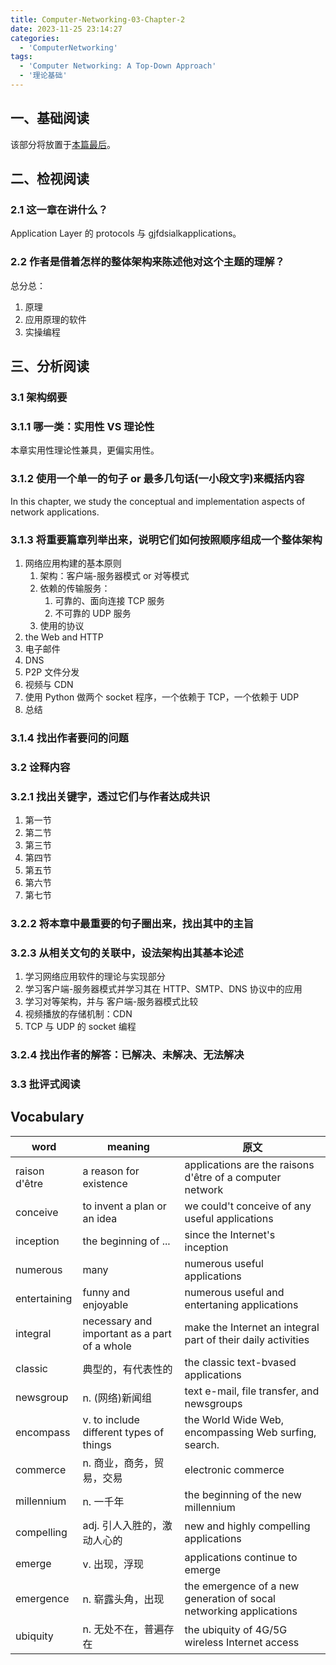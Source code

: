 ```yaml
---
title: Computer-Networking-03-Chapter-2
date: 2023-11-25 23:14:27
categories:
  - 'ComputerNetworking'
tags:
  - 'Computer Networking: A Top-Down Approach'
  - '理论基础'
---
```


## 一、基础阅读

该部分将放置于[本篇最后](#Vocabulary)。

## 二、检视阅读

### 2.1 这一章在讲什么？

Application Layer 的 protocols 与 gjfdsialkapplications。

### 2.2 作者是借着怎样的整体架构来陈述他对这个主题的理解？

总分总：

1. 原理
2. 应用原理的软件
3. 实操编程

## 三、分析阅读

### 3.1 架构纲要

### 3.1.1 哪一类：实用性 VS 理论性

本章实用性理论性兼具，更偏实用性。

### 3.1.2 使用一个单一的句子 or 最多几句话(一小段文字)来概括内容

In this chapter, we study the conceptual and implementation aspects of network applications.

### 3.1.3 将重要篇章列举出来，说明它们如何按照顺序组成一个整体架构

1. 网络应用构建的基本原则
   1. 架构：客户端-服务器模式 or 对等模式
   2. 依赖的传输服务：
      1. 可靠的、面向连接 TCP 服务
      2. 不可靠的 UDP 服务
   3. 使用的协议
2. the Web and HTTP
3. 电子邮件
4. DNS
5. P2P 文件分发
6. 视频与 CDN
7. 使用 Python 做两个 socket 程序，一个依赖于 TCP，一个依赖于 UDP
8. 总结

### 3.1.4 找出作者要问的问题

### 3.2 诠释内容

### 3.2.1 找出关键字，透过它们与作者达成共识

1. 第一节
2. 第二节
3. 第三节
4. 第四节
5. 第五节
6. 第六节
7. 第七节

### 3.2.2 将本章中最重要的句子圈出来，找出其中的主旨

### 3.2.3 从相关文句的关联中，设法架构出其基本论述

1. 学习网络应用软件的理论与实现部分
2. 学习客户端-服务器模式并学习其在 HTTP、SMTP、DNS 协议中的应用
3. 学习对等架构，并与 客户端-服务器模式比较
4. 视频播放的存储机制：CDN
5. TCP 与 UDP 的 socket 编程

### 3.2.4 找出作者的解答：已解决、未解决、无法解决

### 3.3 批评式阅读

## Vocabulary

| word          | meaning                                      | 原文                                                               |
| ------------- | -------------------------------------------- | ------------------------------------------------------------------ |
| raison d'être | a reason for existence                       | applications are the raisons d'être of a computer network          |
| conceive      | to invent a plan or an idea                  | we could't conceive of any useful applications                     |
| inception     | the beginning of ...                         | since the Internet's inception                                     |
| numerous      | many                                         | numerous useful applications                                       |
| entertaining  | funny and enjoyable                          | numerous useful and entertaning applications                       |
| integral      | necessary and important as a part of a whole | make the Internet an integral part of their daily activities       |
| classic       | 典型的，有代表性的                           | the classic text-bvased applications                               |
| newsgroup     | n. (网络)新闻组                              | text e-mail, file transfer, and newsgroups                         |
| encompass     | v. to include different types of things      | the World Wide Web, encompassing Web surfing, search.              |
| commerce      | n. 商业，商务，贸易，交易                    | electronic commerce                                                |
| millennium    | n. 一千年                                    | the beginning of the new millennium                                |
| compelling    | adj. 引人入胜的，激动人心的                  | new and highly compelling applications                             |
| emerge        | v. 出现，浮现                                | applications continue to emerge                                    |
| emergence     | n. 崭露头角，出现                            | the emergence of a new generation of socal networking applications |
| ubiquity      | n. 无处不在，普遍存在                        | the ubiquity of 4G/5G wireless Internet access                     |

